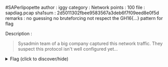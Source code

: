 #SAPerlipopette
author : iggy
category : Network
points : 100
file : sapdiag.pcap
sha1sum : 2d5011302fbee9583567a3deb6f7f09eed8e0f5d
remarks :
   no guessing
   no bruteforcing
   not respect the GH16{...} pattern for flag

Description :
>
> Sysadmin team of a big company captured this network traffic. They suspect this protocol isn't well configured yet...
>

<details>
    <summary>Flag (click to discover/hide)</summary>
    <p>obfuscation is not security</p>
</details>
